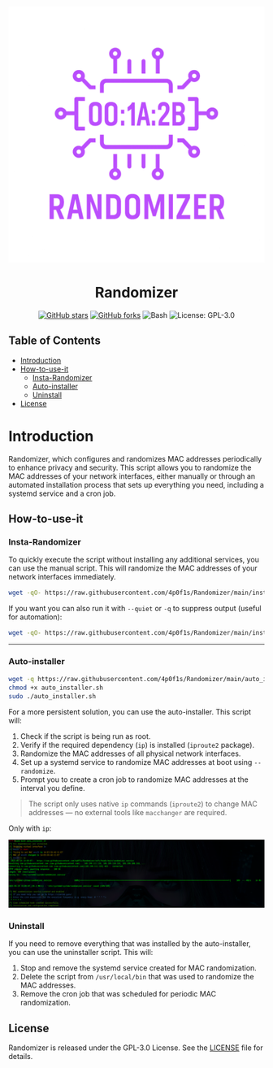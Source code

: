 ![Logo](img/logo.png)

<h1 align="center">Randomizer</h1>

<p align="center">
  <a href="https://github.com/4p0f1s/Randomizer/stargazers"><img alt="GitHub stars" src="https://img.shields.io/github/stars/4p0f1s/Randomizer?style=flat&logo=github"></a>
  <a href="https://github.com/4p0f1s/Randomizer/forks"><img alt="GitHub forks" src="https://img.shields.io/github/forks/4p0f1s/Randomizer?style=flat&logo=github"></a>
  <img alt="Bash" src="https://img.shields.io/badge/Bash-green">
  <img alt="License: GPL-3.0" src="https://img.shields.io/badge/license-GPL-green">
</p>

## Table of Contents

- [Introduction](#Introduction)
- [How-to-use-it](#How-to-use-it)
  -  [Insta-Randomizer](#Insta-Randomizer)
  -  [Auto-installer](#Auto-installer)
  -  [Uninstall](#Uninstall)
- [License](#License)

# Introduction

Randomizer, which configures and randomizes MAC addresses periodically to enhance privacy and security.
This script allows you to randomize the MAC addresses of your network interfaces, either manually or through an automated installation process that sets up everything you need, including a systemd service and a cron job.

## How-to-use-it

### Insta-Randomizer

To quickly execute the script without installing any additional services, you can use the manual script. This will randomize the MAC addresses of your network interfaces immediately.

```sh
wget -qO- https://raw.githubusercontent.com/4p0f1s/Randomizer/main/insta_randomizer.sh | sudo bash
```
If you want you can also run it with `--quiet` or `-q` to suppress output (useful for automation):
```sh
wget -qO- https://raw.githubusercontent.com/4p0f1s/Randomizer/main/insta_randomizer.sh | sudo bash -s -- -q
```

---

### Auto-installer

```sh
wget -q https://raw.githubusercontent.com/4p0f1s/Randomizer/main/auto_installer.sh
chmod +x auto_installer.sh
sudo ./auto_installer.sh
```

For a more persistent solution, you can use the auto-installer.
This script will:

1. Check if the script is being run as root.
2. Verify if the required dependency (`ip`) is installed (`iproute2` package).
3. Randomize the MAC addresses of all physical network interfaces.
4. Set up a systemd service to randomize MAC addresses at boot using `--randomize`.
5. Prompt you to create a cron job to randomize MAC addresses at the interval you define.

> The script only uses native `ip` commands (`iproute2`) to change MAC addresses — no external tools like `macchanger` are required.

Only with `ip`:

![Auto installer](img/execution.png)

### Uninstall

If you need to remove everything that was installed by the auto-installer, you can use the uninstaller script.
This will:

1. Stop and remove the systemd service created for MAC randomization. 
2. Delete the script from `/usr/local/bin` that was used to randomize the MAC addresses. 
3. Remove the cron job that was scheduled for periodic MAC randomization.


## License

Randomizer is released under the GPL-3.0 License. See the [LICENSE](https://github.com/4p0f1s/Randomizer/blob/main/LICENSE) file for details.

